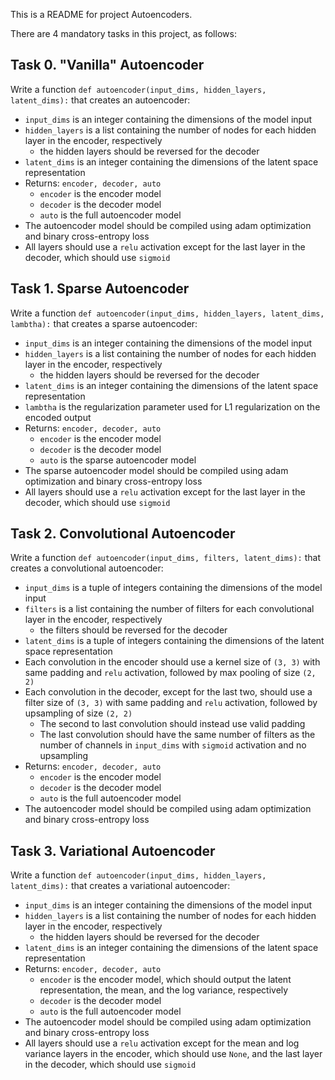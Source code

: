 This is a README for project Autoencoders.

There are 4 mandatory tasks in this project, as follows:

## Task 0. "Vanilla" Autoencoder
Write a function  `def autoencoder(input_dims, hidden_layers, latent_dims):`  that creates an autoencoder:

-   `input_dims`  is an integer containing the dimensions of the model input
-   `hidden_layers`  is a list containing the number of nodes for each hidden layer in the encoder, respectively
    -   the hidden layers should be reversed for the decoder
-   `latent_dims`  is an integer containing the dimensions of the latent space representation
-   Returns:  `encoder, decoder, auto`
    -   `encoder`  is the encoder model
    -   `decoder`  is the decoder model
    -   `auto`  is the full autoencoder model
-   The autoencoder model should be compiled using adam optimization and binary cross-entropy loss
-   All layers should use a  `relu`  activation except for the last layer in the decoder, which should use  `sigmoid`

## Task 1. Sparse Autoencoder
Write a function  `def autoencoder(input_dims, hidden_layers, latent_dims, lambtha):`  that creates a sparse autoencoder:

-   `input_dims`  is an integer containing the dimensions of the model input
-   `hidden_layers`  is a list containing the number of nodes for each hidden layer in the encoder, respectively
    -   the hidden layers should be reversed for the decoder
-   `latent_dims`  is an integer containing the dimensions of the latent space representation
-   `lambtha`  is the regularization parameter used for L1 regularization on the encoded output
-   Returns:  `encoder, decoder, auto`
    -   `encoder`  is the encoder model
    -   `decoder`  is the decoder model
    -   `auto`  is the sparse autoencoder model
-   The sparse autoencoder model should be compiled using adam optimization and binary cross-entropy loss
-   All layers should use a  `relu`  activation except for the last layer in the decoder, which should use  `sigmoid`

## Task 2. Convolutional Autoencoder
Write a function  `def autoencoder(input_dims, filters, latent_dims):`  that creates a convolutional autoencoder:

-   `input_dims`  is a tuple of integers containing the dimensions of the model input
-   `filters`  is a list containing the number of filters for each convolutional layer in the encoder, respectively
    -   the filters should be reversed for the decoder
-   `latent_dims`  is a tuple of integers containing the dimensions of the latent space representation
-   Each convolution in the encoder should use a kernel size of  `(3, 3)`  with same padding and  `relu`  activation, followed by max pooling of size  `(2, 2)`
-   Each convolution in the decoder, except for the last two, should use a filter size of  `(3, 3)`  with same padding and  `relu`  activation, followed by upsampling of size  `(2, 2)`
    -   The second to last convolution should instead use valid padding
    -   The last convolution should have the same number of filters as the number of channels in  `input_dims`  with  `sigmoid`  activation and no upsampling
-   Returns:  `encoder, decoder, auto`
    -   `encoder`  is the encoder model
    -   `decoder`  is the decoder model
    -   `auto`  is the full autoencoder model
-   The autoencoder model should be compiled using adam optimization and binary cross-entropy loss

## Task 3. Variational Autoencoder
Write a function  `def autoencoder(input_dims, hidden_layers, latent_dims):`  that creates a variational autoencoder:

-   `input_dims`  is an integer containing the dimensions of the model input
-   `hidden_layers`  is a list containing the number of nodes for each hidden layer in the encoder, respectively
    -   the hidden layers should be reversed for the decoder
-   `latent_dims`  is an integer containing the dimensions of the latent space representation
-   Returns:  `encoder, decoder, auto`
    -   `encoder`  is the encoder model, which should output the latent representation, the mean, and the log variance, respectively
    -   `decoder`  is the decoder model
    -   `auto`  is the full autoencoder model
-   The autoencoder model should be compiled using adam optimization and binary cross-entropy loss
-   All layers should use a  `relu`  activation except for the mean and log variance layers in the encoder, which should use  `None`, and the last layer in the decoder, which should use  `sigmoid`

